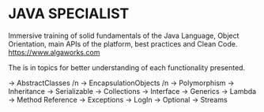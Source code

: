 # JAVA SPECIALIST

Immersive training of solid fundamentals of the Java Language, Object Orientation, main APIs of the platform, best practices and Clean Code.
https://www.algaworks.com

The is in topics for better understanding of each functionality presented.

 -> AbstractClasses /n
 -> EncapsulationObjects /n
 -> Polymorphism
 -> Inheritance
 -> Serializable
 -> Collections
 -> Interface
 -> Generics
 -> Lambda
 -> Method Reference
 -> Exceptions
 -> LogIn
 -> Optional
 -> Streams
 
 
 
 
 
 



